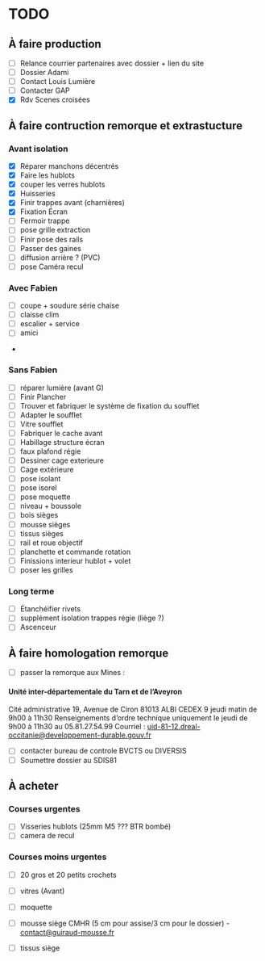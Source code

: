 # TODO

## À faire production

- [ ] Relance courrier partenaires avec dossier + lien du site
- [ ] Dossier Adami
- [ ] Contact Louis Lumière
- [ ] Contacter GAP
- [x] Rdv Scenes croisées

## À faire contruction remorque et extrastucture




### Avant isolation 

- [x] Réparer manchons décentrés
- [x] Faire les hublots 
- [x] couper les verres hublots
- [x] Huisseries
- [x] Finir trappes avant (charnières)
- [x] Fixation Écran
- [ ] Fermoir trappe
- [ ] pose grille extraction
- [ ] Finir pose des rails
- [ ] Passer des gaines
- [ ] diffusion arrière ? (PVC)
- [ ] pose Caméra recul

### Avec Fabien

- [ ] coupe + soudure série chaise
- [ ] claisse clim
- [ ] escalier + service
- [ ] amici
-
### Sans Fabien

- [ ] réparer lumière (avant G)
- [ ] Finir Plancher
- [ ] Trouver et fabriquer le système de fixation du soufflet
- [ ] Adapter le soufflet
- [ ] Vitre soufflet
- [ ] Fabriquer le cache avant
- [ ] Habillage structure écran
- [ ] faux plafond régie
- [ ] Dessiner cage exterieure
- [ ] Cage extérieure
- [ ] pose isolant
- [ ] pose isorel
- [ ] pose moquette
- [ ] niveau + boussole
- [ ] bois sièges
- [ ] mousse sièges
- [ ] tissus sièges
- [ ] rail et roue objectif
- [ ] planchette et commande rotation
- [ ] Finissions interieur hublot + volet
- [ ] poser les grilles

### Long terme

- [ ] Étanchéifier rivets
- [ ] supplément isolation trappes régie (liège ?)
- [ ] Ascenceur
      
## À faire homologation remorque

- [ ] passer la remorque aux Mines :
#### Unité inter-départementale du Tarn et de l’Aveyron
Cité administrative
19, Avenue de Ciron
81013 ALBI CEDEX 9
jeudi matin de 9h00 à 11h30 	Renseignements d’ordre technique uniquement le jeudi de 9h00 à 11h30 au 05.81.27.54.99
Courriel : uid-81-12.dreal-occitanie@developpement-durable.gouv.fr
- [ ] contacter bureau de controle BVCTS ou DIVERSIS
- [ ] Soumettre dossier au SDIS81

## À acheter

### Courses urgentes

- [ ] Visseries hublots (25mm M5 ??? BTR bombé)
- [ ] camera de recul

### Courses moins urgentes

- [ ] 20 gros et 20 petits crochets
- [ ] vitres (Avant)
- [ ] moquette
- [ ] mousse siège CMHR (5 cm pour assise/3 cm pour le dossier) - contact@guiraud-mousse.fr
- [ ] tissus siège



